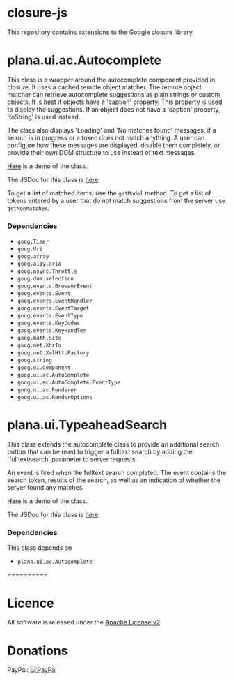 closure-js
==========

This repository contains extensions to the Google closure library

# plana.ui.ac.Autocomplete

This class is a wrapper around the autocomplete component provided in closure. It uses a cached remote object matcher. The remote object matcher can retrieve autocomplete suggestions as plain strings or custom objects. It is best if objects have a 'caption' property. This property is used to display the suggestions. If an object does not have a 'caption' property, 'toString' is used instead.

The class also displays 'Loading' and 'No matches found' messages, if a search is in progress or a token does not match anything. A user can configure how these messages are displayed, disable them completely, or provide their own DOM structure to use instead of text messages.

[Here](http://plan-a-software.github.io/autocomplete.html) is a demo of the class.

The JSDoc for this class is [here](http://plan-a-software.github.io/docs/autocomplete/index.html).

To get a list of matched items, use the ```getModel``` method. To get a list of tokens entered by a user that do not match suggestions from the server use ```getNonMatches```.

### Dependencies

* ```goog.Timer```
* ```goog.Uri```
* ```goog.array```
* ```goog.a11y.aria```
* ```goog.async.Throttle```
* ```goog.dom.selection```
* ```goog.events.BrowserEvent```
* ```goog.events.Event```
* ```goog.events.EventHandler```
* ```goog.events.EventTarget```
* ```goog.events.EventType```
* ```goog.events.KeyCodes```
* ```goog.events.KeyHandler```
* ```goog.math.Size```
* ```goog.net.XhrIo```
* ```goog.net.XmlHttpFactory```
* ```goog.string```
* ```goog.ui.Component```
* ```goog.ui.ac.AutoComplete```
* ```goog.ui.ac.AutoComplete.EventType```
* ```goog.ui.ac.Renderer```
* ```goog.ui.ac.RenderOptions```

# plana.ui.TypeaheadSearch

This class extends the autocomplete class to provide an additional search button that can be used to trigger a fulltext search by adding the 'fulltextsearch' parameter to server requests.

An event is fired when the fulltext search completed. The event contains the search token, results of the search, as well as an indication of whether the server found any matches.

[Here](http://plan-a-software.github.io/typeaheadsearch.html) is a demo of the class.

The JSDoc for this class is [here](http://plan-a-software.github.io/docs/typeahead/index.html).

### Dependencies

This class depends on

* ```plana.ui.ac.Autocomplete```

==========

# Licence

All software is released under the [Apache License v2](http://opensource.org/licenses/Apache-2.0)

# Donations


PayPal: [![PayPal](https://www.paypalobjects.com/en_GB/i/btn/btn_donate_LG.gif)](https://www.paypal.com/cgi-bin/webscr?cmd=_donations&business=4TPLHCJWM7CKG&lc=GB&item_name=Plan%2dA%20Software%20Ltd&item_number=Github&currency_code=GBP&bn=PP%2dDonationsBF%3abtn_donate_LG%2egif%3aNonHosted)
